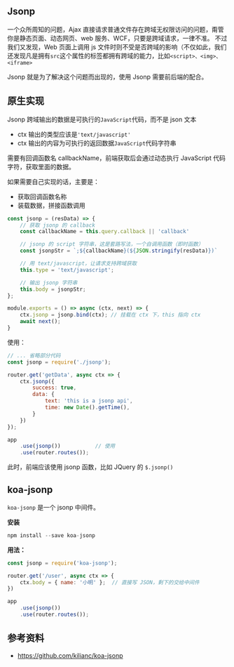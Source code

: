 
## Jsonp
一个众所周知的问题，Ajax 直接请求普通文件存在跨域无权限访问的问题，甭管你是静态页面、动态网页、web 服务、WCF，只要是跨域请求，一律不准。
不过我们又发现，Web 页面上调用 js 文件时则不受是否跨域的影响（不仅如此，我们还发现凡是拥有`src`这个属性的标签都拥有跨域的能力，比如`<script>、<img>、<iframe>`

Jsonp 就是为了解决这个问题而出现的，使用 Jsonp 需要前后端的配合。

## 原生实现
Jsonp 跨域输出的数据是可执行的`JavaScript`代码，而不是 json 文本
- ctx 输出的类型应该是`'text/javascript'`
- ctx 输出的内容为可执行的返回数据`JavaScript`代码字符串

需要有回调函数名 callbackName，前端获取后会通过动态执行 JavaScript 代码字符，获取里面的数据。

如果需要自己实现的话，主要是：
- 获取回调函数名称
- 装载数据，拼接函数调用

```js
const jsonp = (resData) => {
    // 获取 jsonp 的 callback
    const callbackName = this.query.callback || 'callback'

    // jsonp 的 script 字符串，这是套路写法，一个自调用函数（即时函数）
    const jsonpStr = `;${callbackName}(${JSON.stringify(resData)})`

    // 用 text/javascript，让请求支持跨域获取
    this.type = 'text/javascript';

    // 输出 jsonp 字符串
    this.body = jsonpStr;
};

module.exports = () => async (ctx, next) => {
    ctx.jsonp = jsonp.bind(ctx); // 挂载在 ctx 下，this 指向 ctx
    await next();
}
```

使用：

```js
// ... 省略部分代码
const jsonp = require('./jsonp');

router.get('getData', async ctx => {
    ctx.jsonp({
        success: true,
        data: {
            text: 'this is a jsonp api',
            time: new Date().getTime(),
        }
    })
});

app
    .use(jsonp())           // 使用
    .use(router.routes());
```

此时，前端应该使用 jsonp 函数，比如 JQuery 的 `$.jsonp()`

## koa-jsonp
`koa-jsonp` 是一个 jsonp 中间件。


**安装**

```js
npm install --save koa-jsonp
```

**用法：**

```js
const jsonp = require('koa-jsonp');

router.get('/user', async ctx => {
	ctx.body = { name: '小明' };  // 直接写 JSON，剩下的交给中间件
})

app
    .use(jsonp())
    .use(router.routes());
```

## 参考资料
- https://github.com/kilianc/koa-jsonp
